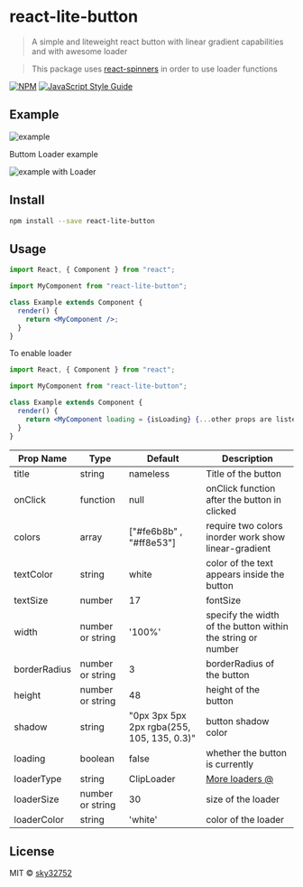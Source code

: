 # react-lite-button

> A simple and liteweight react button with linear gradient capabilities and with awesome loader

> This package uses [react-spinners](https://www.npmjs.com/package/react-spinners) in order to use loader functions

[![NPM](https://img.shields.io/npm/v/react-lite-button.svg)](https://www.npmjs.com/package/react-lite-button) [![JavaScript Style Guide](https://img.shields.io/badge/code_style-standard-brightgreen.svg)](https://standardjs.com)

## Example

![example](https://raw.githubusercontent.com/sky32752/react-lite-button/master/example.png)

Buttom Loader example

![example with Loader](https://raw.githubusercontent.com/sky32752/react-lite-button/master/react-lite-button_loader.gif)

## Install

```bash
npm install --save react-lite-button
```

## Usage

```jsx
import React, { Component } from "react";

import MyComponent from "react-lite-button";

class Example extends Component {
  render() {
    return <MyComponent />;
  }
}
```

To enable loader

```jsx
import React, { Component } from "react";

import MyComponent from "react-lite-button";

class Example extends Component {
  render() {
    return <MyComponent loading = {isLoading} {...other props are listed down} />;
  }
}
```

| Prop Name    | Type             | Default                                    | Description                                                 |
| ------------ | ---------------- | ------------------------------------------ | ----------------------------------------------------------- |
| title        | string           | nameless                                   | Title of the button                                         |
| onClick      | function         | null                                       | onClick function after the button in clicked                |
| colors       | array            | ["#fe6b8b" , "#ff8e53"]                    | require two colors inorder work show linear-gradient        |
| textColor    | string           | white                                      | color of the text appears inside the button                 |
| textSize     | number           | 17                                         | fontSize                                                    |
| width        | number or string | '100%'                                     | specify the width of the button within the string or number |
| borderRadius | number or string | 3                                          | borderRadius of the button                                  |
| height       | number or string | 48                                         | height of the button                                        |
| shadow       | string           | "0px 3px 5px 2px rgba(255, 105, 135, 0.3)" | button shadow color                                         |
| loading      | boolean          | false                                      | whether the button is currently                             |
| loaderType   | string           | ClipLoader                                 | [More loaders @](https://www.davidhu.io/react-spinners/)    |
| loaderSize   | number or string | 30                                         | size of the loader                                          |
| loaderColor  | string           | 'white'                                    | color of the loader                                         |

## License

MIT © [sky32752](https://github.com/sky32752)
